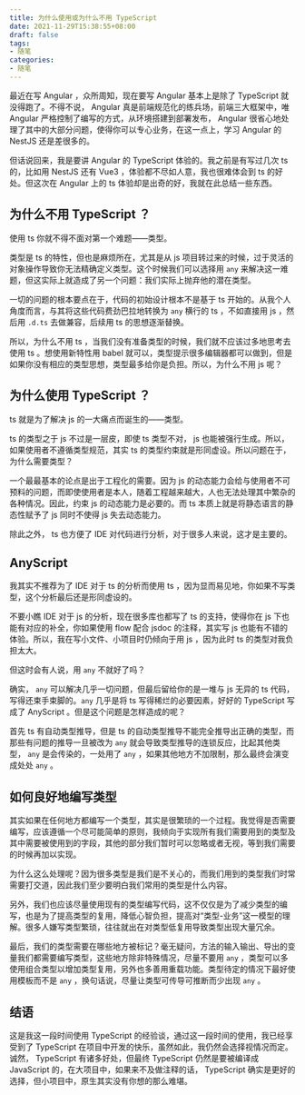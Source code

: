 ```yaml
---
title: 为什么使用或为什么不用 TypeScript
date: 2021-11-29T15:38:55+08:00
draft: false
tags:
- 随笔
categories:
- 随笔
---
```


最近在写 Angular ，众所周知，现在要写 Angular 基本上是除了 TypeScript 就没得跑了。不得不说， Angular 真是前端规范化的练兵场，前端三大框架中，唯 Angular 严格控制了编写的方式，从环境搭建到部署发布， Angular 很省心地处理了其中的大部分问题，使得你可以专心业务，在这一点上，学习 Angular 的 NestJS 还是差很多的。

但话说回来，我是要讲 Angular 的 TypeScript 体验的。我之前是有写过几次 ts 的，比如用 NestJS 还有 Vue3 ，体验都不尽如人意，我也很难体会到 ts 的好处。但这次在 Angular 上的 ts 体验却是出奇的好，我就在此总结一些东西。

## 为什么不用 TypeScript ？

使用 ts 你就不得不面对第一个难题——类型。

类型是 ts 的特性，但也是麻烦所在，尤其是从 js 项目转过来的时候，过于灵活的对象操作导致你无法精确定义类型。这个时候我们可以选择用 `any` 来解决这一难题，但这实际上就造成了另一个问题：我们实际上抛弃他的潜在类型。

一切的问题的根本要点在于，代码的初始设计根本不是基于 ts 开始的。从我个人角度而言，与其将这些代码费劲巴拉地转换为 `any` 横行的 ts ，不如直接用 js ，然后用 `.d.ts` 去做兼容，后续用 ts 的思想逐渐替换。

所以，为什么不用 ts ，当我们没有准备类型的时候，我们就不应该过多地思考去使用 ts 。想使用新特性用 babel 就可以，类型提示很多编辑器都可以做到，但是如果你没有相应的类型思想，类型最多给你是负担。所以，为什么不用 js 呢？

## 为什么使用 TypeScript ？

ts 就是为了解决 js 的一大痛点而诞生的——类型。

ts 的类型之于 js 不过是一层皮，即使 ts 类型不对， js 也能被强行生成。所以，如果使用者不遵循类型规范，其实 ts 的类型约束就是形同虚设。所以问题在于，为什么需要类型？

一个最最基本的论点是出于工程化的需要。因为 js 的动态能力会给与使用者不可预料的问题，而即使使用者是本人，随着工程越来越大，人也无法处理其中繁杂的各种情况。因此，约束 js 的动态能力是必要的。而 ts 本质上就是将静态语言的静态性赋予了 js 同时不使得 js 失去动态能力。

除此之外， ts 也方便了 IDE 对代码进行分析，对于很多人来说，这才是主要的。

## AnyScript

我其实不推荐为了 IDE 对于 ts 的分析而使用 ts ，因为显而易见地，你如果不写类型，这个分析最后还是形同虚设的。

不要小瞧 IDE 对于 js 的分析，现在很多库也都写了 ts 的支持，使得你在 js 下也能有对应的补全，你如果使用 flow 配合 jsdoc 的注释，其实写 js 也能有不错的体验。所以，我在写小文件、小项目时仍倾向于用 js ，因为此时 ts 的类型对我负担太大。

但这时会有人说，用 `any` 不就好了吗？

确实， `any` 可以解决几乎一切问题，但最后留给你的是一堆与 js 无异的 ts 代码，写得还束手束脚的。`any` 几乎是将 ts 写得稀烂的必要因素，好好的 TypeScript 写成了 AnyScript 。但是这个问题是怎样造成的呢？

首先 ts 有自动类型推导，但是 ts 的自动类型推导不能完全推导出正确的类型，而那些有问题的推导一旦被改为 `any` 就会导致类型推导的连锁反应，比起其他类型， `any` 是会传染的，一处用了 `any` ，如果其他地方不加限制，那么最终会演变成处处 `any` 。

## 如何良好地编写类型

其实如果在任何地方都编写一个类型，其实是很繁琐的一个过程。我觉得是否需要编写，应该遵循一个尽可能简单的原则，我倾向于实现所有我们需要用到的类型及其中需要被使用到的字段，其他的部分我们暂时可以忽略或者无视，等到我们需要的时候再加以实现。

为什么这么处理呢？因为很多类型是我们是不关心的，而我们用到的类型我们时常需要打交道，因此我们至少要明白我们常用的类型是什么内容。

另外，我们也应该尽量使用现有的类型编写代码，这不仅仅是为了减少类型的编写，也是为了提高类型的复用，降低心智负担，提高对“类型-业务”这一模型的理解。很多人嫌写类型繁琐，往往就出在对类型低复用导致类型出现大量冗余。

最后，我们的类型需要在哪些地方被标记？毫无疑问，方法的输入输出、导出的变量我们都需要编写类型，这些地方除非特殊情况，尽量不要用 `any` ，类型可以多使用组合类型以增加类型复用，另外也多善用重载功能。类型待定的情况下最好使用模板而不是 `any` ，换句话说，尽量让类型可传导可推断而少出现 `any` 。

## 结语

这是我这一段时间使用 TypeScript 的经验谈，通过这一段时间的使用，我已经享受到了 TypeScript 在项目中开发的快乐，虽然如此，我仍然会选择视情况而定。诚然， TypeScript 有诸多好处，但最终 TypeScript 仍然是要被编译成 JavaScript 的，在大项目中，如果来不及做注释的话， TypeScript 确实是更好的选择，但小项目中，原生其实没有你想的那么难堪。


